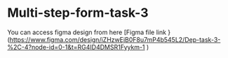 # Multi-step-form-task-3
You can access figma design from here [Figma file link }(https://www.figma.com/design/iZHzwEjB0F8u7mP4b545L2/Dep-task-3-%2C-4?node-id=0-1&t=RG4ID4DMSR1Fyykm-1 )
